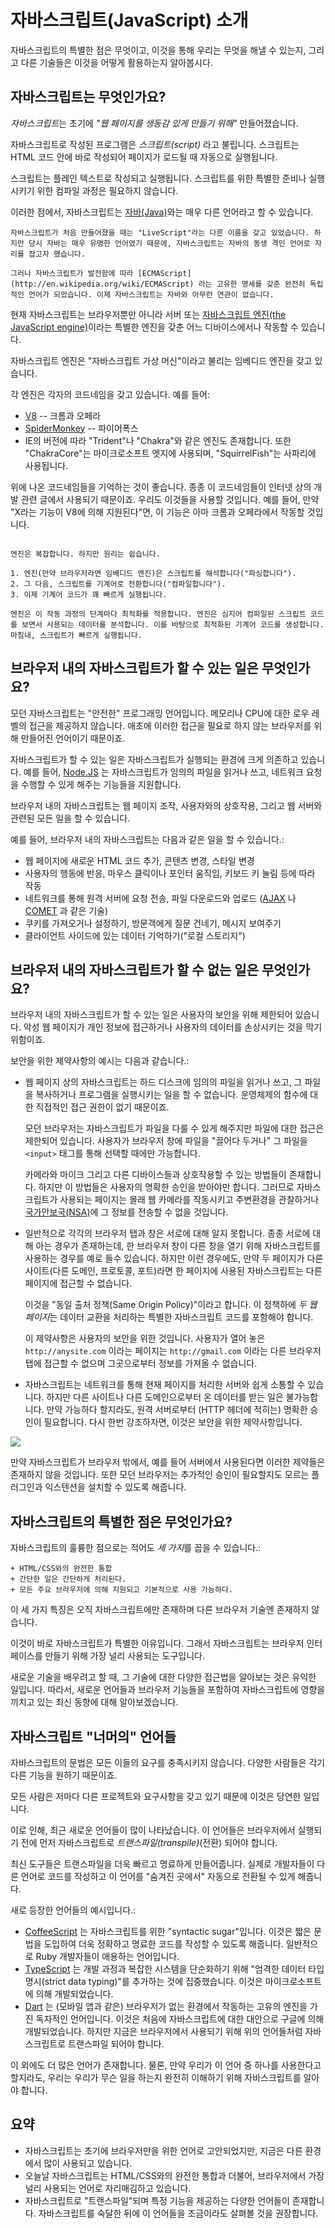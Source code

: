 # 자바스크립트(JavaScript) 소개

자바스크립트의 특별한 점은 무엇이고, 이것을 통해 우리는 무엇을 해낼 수 있는지, 그리고 다른 기술들은 이것을 어떻게 활용하는지 알아봅시다.

## 자바스크립트는 무엇인가요?

*자바스크립트*는 초기에 *"웹 페이지를 생동감 있게 만들기 위해"* 만들어졌습니다. 

자바스크립트로 작성된 프로그램은 *스크립트(script)* 라고 불립니다. 스크립트는 HTML 코드 안에 바로 작성되어 페이지가 로드될 때 자동으로 실행됩니다. 

스크립트는 플레인 텍스트로 작성되고 실행됩니다. 스크립트를 위한 특별한 준비나 실행시키기 위한 컴파일 과정은 필요하지 않습니다. 

이러한 점에서, 자바스크립트는 [자바(Java)](https://en.wikipedia.org/wiki/Java_(programming_language))와는 매우 다른 언어라고 할 수 있습니다.

```smart header="왜 <u>자바</u>스크립트인가?"
자바스크립트가 처음 만들어졌을 때는 "LiveScript"라는 다른 이름을 갖고 있었습니다. 하지만 당시 자바는 매우 유명한 언어였기 때문에, 자바스크립트는 자바의 동생 격인 언어로 자리를 잡고자 했습니다.

그러나 자바스크립트가 발전함에 따라 [ECMAScript](http://en.wikipedia.org/wiki/ECMAScript) 라는 고유한 명세를 갖춘 완전히 독립적인 언어가 되었습니다. 이제 자바스크립트는 자바와 아무런 연관이 없습니다. 
```

현재 자바스크립트는 브라우저뿐만 아니라 서버 또는 [자바스크립트 엔진(the JavaScript engine)](https://en.wikipedia.org/wiki/javascript_engine)이라는 특별한 엔진을 갖춘 어느 디바이스에서나 작동할 수 있습니다. 

자바스크립트 엔진은 "자바스크립트 가상 머신"이라고 불리는 임베디드 엔진을 갖고 있습니다.

각 엔진은 각자의 코드네임을 갖고 있습니다. 예를 들어:

- [V8](https://en.wikipedia.org/wiki/V8_(javascript_engine)) -- 크롬과 오페라
- [SpiderMonkey](https://en.wikipedia.org/wiki/SpiderMonkey) -- 파이어폭스
- IE의 버전에 따라 "Trident"나 "Chakra"와 같은 엔진도 존재합니다. 또한 "ChakraCore"는 마이크로소프트 엣지에 사용되며, "SquirrelFish"는 사파리에 사용됩니다.

위에 나온 코드네임들을 기억하는 것이 좋습니다. 종종 이 코드네임들이 인터넷 상의 개발 관련 글에서 사용되기 때문이죠. 우리도 이것들을 사용할 것입니다. 예를 들어, 만약 "X라는 기능이 V8에 의해 지원된다"면, 이 기능은 아마 크롬과 오페라에서 작동할 것입니다.

```smart header="엔진이 하는 일은?"

엔진은 복잡합니다. 하지만 원리는 쉽습니다.

1. 엔진(만약 브라우저라면 임베디드 엔진)은 스크립트를 해석합니다("파싱합니다").
2. 그 다음, 스크립트를 기계어로 전환합니다("컴파일합니다").
3. 이제 기계어 코드가 꽤 빠르게 실행됩니다.

엔진은 이 작동 과정의 단계마다 최적화를 적용합니다. 엔진은 심지어 컴파일된 스크립트 코드를 보면서 사용되는 데이터를 분석합니다. 이를 바탕으로 최적화된 기계어 코드를 생성합니다. 마침내, 스크립트가 빠르게 실행됩니다.
```

## 브라우저 내의 자바스크립트가 할 수 있는 일은 무엇인가요?

모던 자바스크립트는 "안전한" 프로그래밍 언어입니다. 메모리나 CPU에 대한 로우 레벨의 접근을 제공하지 않습니다. 애초에 이러한 접근을 필요로 하지 않는 브라우저를 위해 만들어진 언어이기 때문이죠.

자바스크립트가 할 수 있는 일은 자바스크립트가 실행되는 환경에 크게 의존하고 있습니다. 예를 들어, [Node.JS](https://wikipedia.org/wiki/Node.js) 는 자바스크립트가 임의의 파일을 읽거나 쓰고, 네트워크 요청을 수행할 수 있게 해주는 기능들을 지원합니다.

브라우저 내의 자바스크립트는 웹 페이지 조작, 사용자와의 상호작용, 그리고 웹 서버와 관련된 모든 일을 할 수 있습니다.

예를 들어, 브라우저 내의 자바스크립트는 다음과 같은 일을 할 수 있습니다.:

- 웹 페이지에 새로운 HTML 코드 추가, 콘텐츠 변경, 스타일 변경
- 사용자의 행동에 반응, 마우스 클릭이나 포인터 움직임, 키보드 키 눌림 등에 따라 작동
- 네트워크를 통해 원격 서버에 요청 전송, 파일 다운로드와 업로드 ([AJAX](https://en.wikipedia.org/wiki/Ajax_(programming)) 나 [COMET](https://en.wikipedia.org/wiki/Comet_(programming)) 과 같은 기술)
- 쿠키를 가져오거나 설정하기, 방문객에게 질문 건네기, 메시지 보여주기
- 클라이언트 사이드에 있는 데이터 기억하기("로컬 스토리지")

## 브라우저 내의 자바스크립트가 할 수 없는 일은 무엇인가요?

브라우저 내의 자바스크립트가 할 수 있는 일은 사용자의 보안을 위해 제한되어 있습니다. 악성 웹 페이지가 개인 정보에 접근하거나 사용자의 데이터를 손상시키는 것을 막기 위함이죠.

보안을 위한 제약사항의 예시는 다음과 같습니다.:

- 웹 페이지 상의 자바스크립트는 하드 디스크에 임의의 파일을 읽거나 쓰고, 그 파일을 복사하거나 프로그램을 실행시키는 일을 할 수 없습니다. 운영체제의 함수에 대한 직접적인 접근 권한이 없기 때문이죠.

    모던 브라우저는 자바스크립트가 파일을 다룰 수 있게 해주지만 파일에 대한 접근은 제한되어 있습니다. 사용자가 브라우저 창에 파일을 "끌어다 두거나" 그 파일을 `<input>` 태그를 통해 선택할 때에만 가능합니다.

    카메라와 마이크 그리고 다른 디바이스들과 상호작용할 수 있는 방법들이 존재합니다. 하지만 이 방법들은 사용자의 명확한 승인을 받아야만 합니다. 그러므로 자바스크립트가 사용되는 페이지는 몰래 웹 카메라를 작동시키고 주변환경을 관찰하거나 [국가안보국(NSA)](https://en.wikipedia.org/wiki/National_Security_Agency)에 그 정보를 전송할 수 없을 것입니다. 
- 일반적으로 각각의 브라우저 탭과 창은 서로에 대해 알지 못합니다. 종종 서로에 대해 아는 경우가 존재하는데, 한 브라우저 창이 다른 창을 열기 위해 자바스크립트를 사용하는 경우를 예로 들수 있습니다. 하지만 이런 경우에도, 만약 두 페이지가 다른 사이트(다른 도메인, 프로토콜, 포트)라면 한 페이지에 사용된 자바스크립트는 다른 페이지에 접근할 수 없습니다. 

    이것을 "동일 출처 정책(Same Origin Policy)"이라고 합니다. 이 정책하에 *두 웹 페이지*는 데이터 교환을 처리하는 특별한 자바스크립트 코드를 포함해야 합니다.

    이 제약사항은 사용자의 보안을 위한 것입니다. 사용자가 열어 놓은 `http://anysite.com` 이라는 페이지는 `http://gmail.com` 이라는 다른 브라우저 탭에 접근할 수 없으며 그곳으로부터 정보를 가져올 수 없습니다.
- 자바스크립트는 네트워크를 통해 현재 페이지를 처리한 서버와 쉽게 소통할 수 있습니다. 하지만 다른 사이트나 다른 도메인으로부터 온 데이터를 받는 일은 불가능합니다. 만약 가능하다 할지라도, 원격 서버로부터 (HTTP 헤더에 적히는) 명확한 승인이 필요합니다. 다시 한번 강조하자면, 이것은 보안을 위한 제약사항입니다.

![](limitations.png)

만약 자바스크립트가 브라우저 밖에서, 예를 들어 서버에서 사용된다면 이러한 제약들은 존재하지 않을 것입니다. 또한 모던 브라우저는 추가적인 승인이 필요할지도 모르는 플러그인과 익스텐션을 설치할 수 있도록 해줍니다. 

## 자바스크립트의 특별한 점은 무엇인가요?

자바스크립트의 훌륭한 점으로는 적어도 *세 가지*를 꼽을 수 있습니다.:

```compare
+ HTML/CSS와의 완전한 통합
+ 간단한 일은 간단하게 처리된다.
+ 모든 주요 브라우저에 의해 지원되고 기본적으로 사용 가능하다.
```
이 세 가지 특징은 오직 자바스크립트에만 존재하며 다른 브라우저 기술엔 존재하지 않습니다.

이것이 바로 자바스크립트가 특별한 이유입니다. 그래서 자바스크립트는 브라우저 인터페이스를 만들기 위해 가장 널리 사용되는 도구입니다.

새로운 기술을 배우려고 할 때, 그 기술에 대한 다양한 접근법을 알아보는 것은 유익한 일입니다. 따라서, 새로운 언어들과 브라우저 기능들을 포함하여 자바스크립트에 영향을 끼치고 있는 최신 동향에 대해 알아보겠습니다. 


## 자바스크립트 "너머의" 언어들

자바스크립트의 문법은 모든 이들의 요구를 충족시키지 않습니다. 다양한 사람들은 각기 다른 기능을 원하기 때문이죠.

모든 사람은 저마다 다른 프로젝트와 요구사항을 갖고 있기 때문에 이것은 당연한 일입니다.

이로 인해, 최근 새로운 언어들이 많이 나타났습니다. 이 언어들은 브라우저에서 실행되기 전에 먼저 자바스크립트로 *트랜스파일(transpile)*(전환) 되어야 합니다.

최신 도구들은 트랜스파일을 더욱 빠르고 명료하게 만들어줍니다. 실제로 개발자들이 다른 언어로 코드를 작성하고 이 언어를 "숨겨진 곳에서" 자동으로 전환될 수 있게 해줍니다.

새로 등장한 언어들의 예시입니다.:

- [CoffeeScript](http://coffeescript.org/) 는 자바스크립트를 위한 "syntactic sugar"입니다. 이것은 짧은 문법을 도입하여 더욱 정확하고 명료한 코드를 작성할 수 있도록 해줍니다. 일반적으로 Ruby 개발자들이 애용하는 언어입니다.
- [TypeScript](http://www.typescriptlang.org/) 는 개발 과정과 복잡한 시스템을 단순화하기 위해 "엄격한 데이터 타입 명시(strict data typing)"를 추가하는 것에 집중했습니다. 이것은 마이크로소프트에 의해 개발되었습니다.
- [Dart](https://www.dartlang.org/) 는 (모바일 앱과 같은) 브라우저가 없는 환경에서 작동하는 고유의 엔진을 가진 독자적인 언어입니다. 이것은 처음에 자바스크립트에 대한 대안으로 구글에 의해 개발되었습니다. 하지만 지금은 브라우저에서 사용되기 위해 위의 언어들처럼 자바스크립트로 트랜스파일 되어야 합니다.

이 외에도 더 많은 언어가 존재합니다. 물론, 만약 우리가 이 언어 중 하나를 사용한다고 할지라도, 우리는 우리가 무슨 일을 하는지 완전히 이해하기 위해 자바스크립트를 알아야 합니다.

## 요약

- 자바스크립트는 초기에 브라우저만을 위한 언어로 고안되었지만, 지금은 다른 환경에서 많이 사용되고 있습니다. 
- 오늘날 자바스크립트는 HTML/CSS와의 완전한 통합과 더불어, 브라우저에서 가장 널리 사용되는 언어로 자리매김하고 있습니다.
- 자바스크립트로 "트랜스파일"되며 특정 기능을 제공하는 다양한 언어들이 존재합니다. 자바스크립트를 숙달한 뒤에 이 언어들을 조금이라도 살펴볼 것을 권장합니다. 